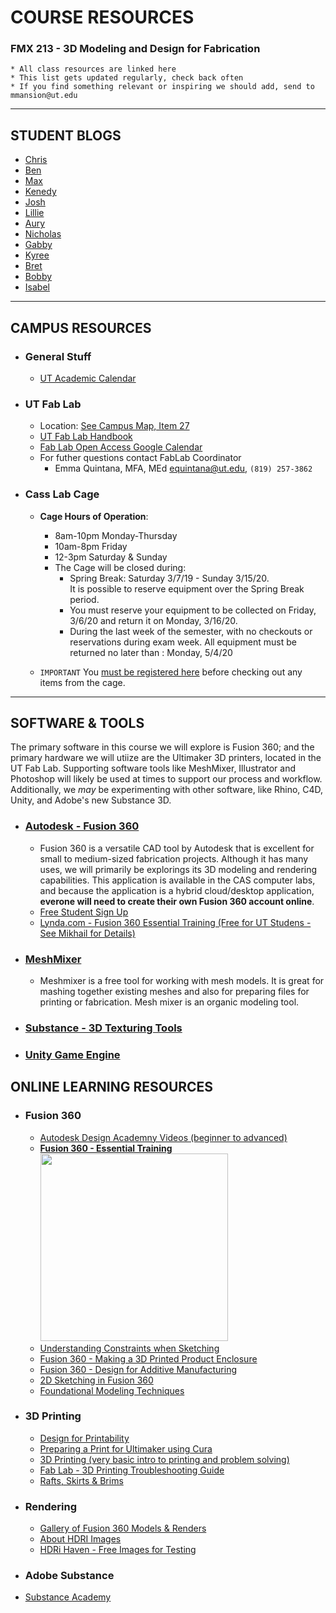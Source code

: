 # COURSE RESOURCES 

### FMX 213 - 3D Modeling and Design for Fabrication

```
* All class resources are linked here
* This list gets updated regularly, check back often
* If you find something relevant or inspiring we should add, send to mmansion@ut.edu
```
---

## STUDENT BLOGS

* [Chris](https://thebigblerg.blogspot.com/)
* [Ben](#)
* [Max](https://puleofmx213.blogspot.com/)
* [Kenedy](https://kenedybrown.blogspot.com/)
* [Josh](https://fmx213campbell.blogspot.com/)
* [Lillie](https://lillies3dmodelling.tumblr.com/)
* [Aury](https://3dprintingandmodelingaurymoralesp.blogspot.com/)
* [Nicholas](#)
* [Gabby](#)
* [Kyree](#)
* [Bret](#)
* [Bobby](#)
* [Isabel](#)

---

## CAMPUS RESOURCES

* ### General Stuff
  * [UT Academic Calendar](https://www.ut.edu/about-ut/university-services/office-of-the-registrar/academic-calendar)

* ### UT Fab Lab 

  * Location: [See Campus Map, Item 27](https://www.ut.edu/uploadedFiles/About/UTCampusMap-a_924.pdf)
  * [UT Fab Lab Handbook](https://drive.google.com/open?id=0B1Zs29ohFpIgTGxIdDBjMElESlF1Q1lOTHlIaldiOUxqWjVr)
  * [Fab Lab Open Access Google Calendar](https://calendar.google.com/calendar/b/1/r?cid=MTE0ZmFibGFiQGdtYWlsLmNvbQ)
  * For futher questions contact FabLab Coordinator
    * Emma Quintana, MFA, MEd <equintana@ut.edu>, `(819) 257-3862`
  

* ### Cass Lab Cage

  * **Cage Hours of Operation**:
    * 8am-10pm Monday-Thursday
    * 10am-8pm Friday
    * 12-3pm Saturday & Sunday
    * The Cage will be closed during:
      * Spring Break: Saturday 3/7/19 - Sunday 3/15/20. <br>It is possible to reserve equipment over the Spring Break period. 
      * You must reserve your equipment to be collected on Friday, 3/6/20 and return it on Monday, 3/16/20. 
      * During the last week of the semester, with no checkouts or reservations during exam week. 
        All equipment must be returned no later than : Monday, 5/4/20

  * `IMPORTANT` You [must be registered here](https://docs.google.com/forms/d/e/1FAIpQLSfCaOgnGl64iKd4QC2o_JnODB6UMUoE0fcGozTgkR7yCFyRjA/viewform) before checking out any items from the cage. 

---

## SOFTWARE & TOOLS

The primary software in this course we will explore is Fusion 360; and the primary hardware we will utiize are the Ultimaker 3D printers, located in the UT Fab Lab. Supporting software tools like MeshMixer, Illustrator and Photoshop will likely be used at times to support our process and workflow. Additionally, we *may* be experimenting with other software, like Rhino, C4D, Unity, and Adobe's new Substance 3D.

* ### [Autodesk - Fusion 360](https://www.autodesk.com/products/fusion-360/overview)
  * Fusion 360 is a versatile CAD tool by Autodesk that is excellent for small to medium-sized fabrication projects. Although it has many uses, we will primarily be explorings its 3D modeling and rendering capabilities. This application is available in the CAS computer labs, and because the application is a hybrid cloud/desktop application, **everone will need to create their own Fusion 360 account online**.
  * [Free Student Sign Up](https://www.autodesk.com/products/fusion-360/students-teachers-educators)
  * [Lynda.com - Fusion 360 Essential Training (Free for UT Studens - See Mikhail for Details)](https://www.lynda.com/Fusion-360-tutorials/Fusion-360-Essential-Training-REVISION/5034167-2.html?srchtrk=index%3a1%0alinktypeid%3a2%0aq%3afusion+360%0apage%3a1%0as%3arelevance%0asa%3atrue%0aproducttypeid%3a2)

* ### [MeshMixer](http://www.meshmixer.com/)
  * Meshmixer is a free tool for working with mesh models. It is great for mashing together existing meshes and also for preparing files for printing or fabrication. Mesh mixer is an organic modeling tool. 

* ### [Substance - 3D Texturing Tools](https://www.substance3d.com/)
* ### [Unity Game Engine](https://unity3d.com/)


## ONLINE LEARNING RESOURCES

* ### Fusion 360 

  * [Autodesk Design Academny Videos (beginner to advanced)](https://academy.autodesk.com/software/fusion-360)
  * [**Fusion 360 - Essential Training**](https://www.lynda.com/Fusion-360-tutorials/Fusion-360-Essential-Training-REVISION/5034167-2.html) <br><img src="https://github.com/mmansion/UT_FMX_213/blob/master/IMAGES/f360-course-logo.png" width="300px">
  * [Understanding Constraints when Sketching](https://www.youtube.com/watch?v=J_2If5zVp84)
  * [Fusion 360 - Making a 3D Printed Product Enclosure](https://www.lynda.com/Fusion-360-tutorials/Fusion-360-3D-Printed-Product-Enclosure/642471-2.html)
  * [Fusion 360 - Design for Additive Manufacturing](https://www.lynda.com/Fusion-360-tutorials/Design-Additive-Manufacturing-FDM/609006-2.html)
  * [2D Sketching in Fusion 360](https://www.udemy.com/course/10-ten-2d-drawings-to-master-2d-sketching-in-fusion-360-d/)
  * <a href="https://www.youtube.com/watch?v=1wNBBLh9Qu0" target="_blank">Foundational Modeling Techniques</a>

* ### 3D Printing
   * [Design for Printability](https://ultimaker.com/en/resources/22015-designing-for-printability)
   *  [Preparing a Print for Ultimaker using Cura](https://ultimaker.com/en/resources/23119-preparing-a-print-with-ultimaker-cura)
   * [3D Printing (very basic intro to printing and problem solving)](https://www.lynda.com/SharedPlaylist/5cb00a30aa4e468e8fb2e7e8a6bbdd8e)
   * [Fab Lab - 3D Printing Troubleshooting Guide](https://www.lynda.com/SharedPlaylist/6536ff86b9c14c3a80076078c0a3103a)
   * [Rafts, Skirts & Brims](https://www.simplify3d.com/support/articles/rafts-skirts-and-brims/)
   
* ### Rendering
  * [Gallery of Fusion 360 Models & Renders](https://gallery.autodesk.com/projects/all#filters=%5B%5B%22industries%22%2C%22Other%20Industries%22%2C%22Other%20Industries%22%5D%2C%5B%22categories%22%2C%22Design%22%2C%22Design%22%5D%2C%5B%22main_products%22%2C%22Fusion%20360%22%2C%22Fusion%20360%22%5D%5D&sort=popularity)
  * [About HDRI Images](https://vrender.com/what-is-hdri/)
  * [HDRi Haven - Free Images for Testing](https://hdrihaven.com/)

* ### Adobe Substance

 * [Substance Academy](https://academy.substance3d.com/?utm_source=Pardot&utm_medium=email&utm_campaign=Academy)
